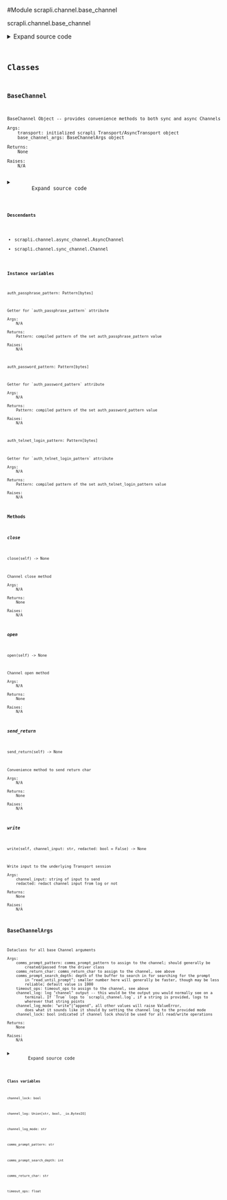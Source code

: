 <link rel="preload stylesheet" as="style" href="https://cdnjs.cloudflare.com/ajax/libs/10up-sanitize.css/11.0.1/sanitize.min.css" integrity="sha256-PK9q560IAAa6WVRRh76LtCaI8pjTJ2z11v0miyNNjrs=" crossorigin>
<link rel="preload stylesheet" as="style" href="https://cdnjs.cloudflare.com/ajax/libs/10up-sanitize.css/11.0.1/typography.min.css" integrity="sha256-7l/o7C8jubJiy74VsKTidCy1yBkRtiUGbVkYBylBqUg=" crossorigin>
<link rel="stylesheet preload" as="style" href="https://cdnjs.cloudflare.com/ajax/libs/highlight.js/10.1.1/styles/github.min.css" crossorigin>
<script defer src="https://cdnjs.cloudflare.com/ajax/libs/highlight.js/10.1.1/highlight.min.js" integrity="sha256-Uv3H6lx7dJmRfRvH8TH6kJD1TSK1aFcwgx+mdg3epi8=" crossorigin></script>
<script>window.addEventListener('DOMContentLoaded', () => hljs.initHighlighting())</script>















#Module scrapli.channel.base_channel

scrapli.channel.base_channel

<details class="source">
    <summary>
        <span>Expand source code</span>
    </summary>
    <pre>
        <code class="python">
"""scrapli.channel.base_channel"""
import re
from dataclasses import dataclass
from datetime import datetime
from functools import lru_cache
from io import SEEK_END, BytesIO
from typing import BinaryIO, List, Optional, Pattern, Tuple, Union

from scrapli.exceptions import ScrapliAuthenticationFailed, ScrapliTypeError, ScrapliValueError
from scrapli.logging import get_instance_logger
from scrapli.transport.base import AsyncTransport, Transport

ANSI_ESCAPE_PATTERN = re.compile(rb"\x1b(\[.*?[@-~]|\].*?(\x07|\x1b\\))")


@dataclass()
class BaseChannelArgs:
    """
    Dataclass for all base Channel arguments

    Args:
        comms_prompt_pattern: comms_prompt_pattern to assign to the channel; should generally be
            created/passed from the driver class
        comms_return_char: comms_return_char to assign to the channel, see above
        comms_prompt_search_depth: depth of the buffer to search in for searching for the prompt
            in "read_until_prompt"; smaller number here will generally be faster, though may be less
            reliable; default value is 1000
        timeout_ops: timeout_ops to assign to the channel, see above
        channel_log: log "channel" output -- this would be the output you would normally see on a
            terminal. If `True` logs to `scrapli_channel.log`, if a string is provided, logs to
            wherever that string points
        channel_log_mode: "write"|"append", all other values will raise ValueError,
            does what it sounds like it should by setting the channel log to the provided mode
        channel_lock: bool indicated if channel lock should be used for all read/write operations

    Returns:
        None

    Raises:
        N/A

    """

    comms_prompt_pattern: str = r"^[a-z0-9.\-@()/:]{1,32}[#>$]$"
    comms_return_char: str = "\n"
    comms_prompt_search_depth: int = 1000
    timeout_ops: float = 30.0
    channel_log: Union[str, bool, BytesIO] = False
    channel_log_mode: str = "write"
    channel_lock: bool = False

    def __post_init__(self) -> None:
        """
        Validate dataclass arguments at end of initialization

        Args:
            N/A

        Returns:
            None

        Raises:
            ScrapliValueError: if invalid channel_log_mode provided

        """
        if self.channel_log_mode.lower() not in (
            "write",
            "append",
        ):
            raise ScrapliValueError(
                f"provided channel_log_mode '{self.channel_log_mode}' is not valid, mode must be "
                f"one of: 'write', 'append'"
            )

        if self.channel_log_mode.lower() == "write":
            self.channel_log_mode = "w"
        else:
            self.channel_log_mode = "a"


class BaseChannel:
    def __init__(
        self,
        transport: Union[AsyncTransport, Transport],
        base_channel_args: BaseChannelArgs,
    ):
        """
        BaseChannel Object -- provides convenience methods to both sync and async Channels

        Args:
            transport: initialized scrapli Transport/AsyncTransport object
            base_channel_args: BaseChannelArgs object

        Returns:
            None

        Raises:
            N/A

        """
        self.transport = transport
        self._base_channel_args = base_channel_args

        self.logger = get_instance_logger(
            instance_name="scrapli.channel",
            host=self.transport._base_transport_args.host,
            port=self.transport._base_transport_args.port,
            uid=self.transport._base_transport_args.logging_uid,
        )

        self.channel_log: Optional[BinaryIO] = None

        self._auth_telnet_login_pattern = r"^(.*username:)|(.*login:)\s?$"
        self._auth_password_pattern = r"^(.*@.*)?password:\s?$"
        self._auth_passphrase_pattern = r"enter passphrase for key"

    @property
    def auth_telnet_login_pattern(self) -> Pattern[bytes]:
        """
        Getter for `auth_telnet_login_pattern` attribute

        Args:
            N/A

        Returns:
            Pattern: compiled pattern of the set auth_telnet_login_pattern value

        Raises:
            N/A

        """
        return re.compile(self._auth_telnet_login_pattern.encode(), flags=re.I | re.M)

    @auth_telnet_login_pattern.setter
    def auth_telnet_login_pattern(self, value: str) -> None:
        """
        Setter for `auth_telnet_login_pattern` attribute

        Args:
            value: str value for auth_telnet_login_pattern; this value will be compiled withe re.I
                and re.M flags when the getter is called.

        Returns:
            None

        Raises:
            ScrapliTypeError: if value is not of type str

        """
        self.logger.debug(f"setting 'auth_telnet_login_pattern' value to '{value}'")

        if not isinstance(value, str):
            raise ScrapliTypeError

        self._auth_telnet_login_pattern = value

    @property
    def auth_password_pattern(self) -> Pattern[bytes]:
        """
        Getter for `auth_password_pattern` attribute

        Args:
            N/A

        Returns:
            Pattern: compiled pattern of the set auth_password_pattern value

        Raises:
            N/A

        """
        return re.compile(self._auth_password_pattern.encode(), flags=re.I | re.M)

    @auth_password_pattern.setter
    def auth_password_pattern(self, value: str) -> None:
        """
        Setter for `auth_password_pattern` attribute

        Args:
            value: str value for auth_password_pattern; this value will be compiled withe re.I
                and re.M flags when the getter is called.

        Returns:
            None

        Raises:
            ScrapliTypeError: if value is not of type str

        """
        self.logger.debug(f"setting 'auth_password_pattern' value to '{value}'")

        if not isinstance(value, str):
            raise ScrapliTypeError

        self._auth_password_pattern = value

    @property
    def auth_passphrase_pattern(self) -> Pattern[bytes]:
        """
        Getter for `auth_passphrase_pattern` attribute

        Args:
            N/A

        Returns:
            Pattern: compiled pattern of the set auth_passphrase_pattern value

        Raises:
            N/A

        """
        return re.compile(self._auth_passphrase_pattern.encode(), flags=re.I | re.M)

    @auth_passphrase_pattern.setter
    def auth_passphrase_pattern(self, value: str) -> None:
        """
        Setter for `auth_passphrase_pattern` attribute

        Args:
            value: str value for auth_passphrase_pattern; this value will be compiled withe re.I
                and re.M flags when the getter is called.

        Returns:
            None

        Raises:
            ScrapliTypeError: if value is not of type str

        """
        self.logger.debug(f"setting '_auth_passphrase_pattern' value to '{value}'")

        if not isinstance(value, str):
            raise ScrapliTypeError

        self._auth_passphrase_pattern = value

    def open(self) -> None:
        """
        Channel open method

        Args:
            N/A

        Returns:
            None

        Raises:
            N/A

        """
        if self._base_channel_args.channel_log:
            if isinstance(self._base_channel_args.channel_log, BytesIO):
                self.channel_log = self._base_channel_args.channel_log
            else:
                channel_log_destination = "scrapli_channel.log"
                if isinstance(self._base_channel_args.channel_log, str):
                    channel_log_destination = self._base_channel_args.channel_log
                self.logger.info(
                    f"channel log enabled, logging channel output to '{channel_log_destination}'"
                )
                # have to ignore type due to mypy not wanting to read the mode from formatted string
                # if you change the mode --> "wb" or "ab" it works as you would hope/expect; those
                # are the only values it can possibly be at this point though so we can safely
                # ignore here
                # note that this will *always* be binary mode, so there doesn't need to be any
                # encoding, hence ignoring that pylint message!
                self.channel_log = open(  # pylint: disable=W1514,R1732
                    channel_log_destination,
                    mode=f"{self._base_channel_args.channel_log_mode}b",  # type: ignore
                )

    def close(self) -> None:
        """
        Channel close method

        Args:
            N/A

        Returns:
            None

        Raises:
            N/A

        """
        if self.channel_log:
            self.channel_log.close()

    def _process_read_buf(self, read_buf: BytesIO) -> bytes:
        """
        Process the read buffer

        Seeks backwards up to search depth then partitions on newlines. Partition is to ensure that
        the resulting search_buf does not end up with partial lines in the output which can cause
        prompt patterns to match places they should not match!

        Args:
            read_buf: bytesio object read from the transport

        Returns:
            bytes: cleaned up search buffer

        Raises:
            N/A

        """
        read_buf.seek(-self._base_channel_args.comms_prompt_search_depth, SEEK_END)
        search_buf = read_buf.read()

        before, _, search_buf = search_buf.partition(b"\n")

        if not search_buf:
            # didn't split on anything or nothing after partition
            search_buf = before

        return search_buf

    def write(self, channel_input: str, redacted: bool = False) -> None:
        """
        Write input to the underlying Transport session

        Args:
            channel_input: string of input to send
            redacted: redact channel input from log or not

        Returns:
            None

        Raises:
            N/A

        """
        log_output = "REDACTED" if redacted else repr(channel_input)
        self.logger.debug(f"write: {log_output}")

        self.transport.write(channel_input=channel_input.encode())

    def send_return(self) -> None:
        """
        Convenience method to send return char

        Args:
            N/A

        Returns:
            None

        Raises:
            N/A

        """
        self.write(channel_input=self._base_channel_args.comms_return_char)

    @staticmethod
    def _join_and_compile(channel_outputs: Optional[List[bytes]]) -> Pattern[bytes]:
        """
        Convenience method for read_until_prompt_or_time to join channel inputs into a regex pattern

        Args:
            channel_outputs: list of bytes channel inputs to join into a regex pattern

        Returns:
            Pattern: joined regex pattern or an empty pattern (empty bytes)

        Raises:
            N/A

        """
        regex_channel_outputs = b""
        if channel_outputs:
            regex_channel_outputs = b"|".join(
                [b"(" + channel_output + b")" for channel_output in channel_outputs]
            )
        regex_channel_outputs_pattern = re.compile(pattern=regex_channel_outputs, flags=re.I | re.M)

        return regex_channel_outputs_pattern

    def _ssh_message_handler(self, output: bytes) -> None:  # noqa: C901
        """
        Parse EOF messages from _pty_authenticate and create log/stack exception message

        Args:
            output: bytes output from _pty_authenticate

        Returns:
            N/A  # noqa: DAR202

        Raises:
            ScrapliAuthenticationFailed: if any errors are read in the output

        """
        msg = ""
        if b"host key verification failed" in output.lower():
            msg = "Host key verification failed"
        elif b"operation timed out" in output.lower() or b"connection timed out" in output.lower():
            msg = "Timed out connecting to host"
        elif b"no route to host" in output.lower():
            msg = "No route to host"
        elif b"no matching key exchange" in output.lower():
            msg = "No matching key exchange found for host"
            key_exchange_pattern = re.compile(
                pattern=rb"their offer: ([a-z0-9\-,]*)", flags=re.M | re.I
            )
            offered_key_exchanges_match = re.search(pattern=key_exchange_pattern, string=output)
            if offered_key_exchanges_match:
                offered_key_exchanges = offered_key_exchanges_match.group(1).decode()
                msg += f", their offer: {offered_key_exchanges}"
        elif b"no matching cipher" in output.lower():
            msg = "No matching cipher found for host"
            ciphers_pattern = re.compile(pattern=rb"their offer: ([a-z0-9\-,]*)", flags=re.M | re.I)
            offered_ciphers_match = re.search(pattern=ciphers_pattern, string=output)
            if offered_ciphers_match:
                offered_ciphers = offered_ciphers_match.group(1).decode()
                msg += f", their offer: {offered_ciphers}"
        elif b"bad configuration" in output.lower():
            msg = "Bad SSH configuration option(s) for host"
            configuration_pattern = re.compile(
                pattern=rb"bad configuration option: ([a-z0-9\+\=,]*)", flags=re.M | re.I
            )
            configuration_issue_match = re.search(pattern=configuration_pattern, string=output)
            if configuration_issue_match:
                configuration_issues = configuration_issue_match.group(1).decode()
                msg += f", bad option(s): {configuration_issues}"
        elif b"WARNING: UNPROTECTED PRIVATE KEY FILE!" in output:
            msg = "Permissions for private key are too open, authentication failed!"
        elif b"could not resolve hostname" in output.lower():
            msg = "Could not resolve address for host"
        elif b"permission denied" in output.lower():
            msg = str(output)
        if msg:
            self.logger.critical(msg)
            raise ScrapliAuthenticationFailed(msg)

    @staticmethod
    @lru_cache()
    def _get_prompt_pattern(class_pattern: str, pattern: Optional[str] = None) -> Pattern[bytes]:
        """
        Return compiled prompt pattern

        Given a potential prompt and the Channel class' prompt, return compiled prompt pattern

        Args:
            class_pattern: comms_prompt_pattern from the class itself; must be passed so that the
                arguments are recognized in lru cache; this way if a user changes the pattern during
                normal scrapli operations the lru cache can "notice" the pattern changed!
            pattern: optional regex pattern to compile, if not provided we use the class' pattern

        Returns:
            pattern: compiled regex pattern to use to search for a prompt in output data

        Raises:
            N/A

        """
        if not pattern:
            return re.compile(class_pattern.encode(), flags=re.M | re.I)

        bytes_pattern = pattern.encode()
        if bytes_pattern.startswith(b"^") and bytes_pattern.endswith(b"$"):
            return re.compile(bytes_pattern, flags=re.M | re.I)
        return re.compile(re.escape(bytes_pattern))

    def _pre_channel_authenticate_ssh(
        self,
    ) -> Tuple[Pattern[bytes], Pattern[bytes], Pattern[bytes]]:
        """
        Handle pre ssh authentication work for parity between sync and sync versions.

        Args:
            N/A

        Returns:
            tuple: tuple of pass/passphrase/prompt patterns

        Raises:
            N/A

        """
        prompt_pattern = self._get_prompt_pattern(
            class_pattern=self._base_channel_args.comms_prompt_pattern
        )

        return self.auth_password_pattern, self.auth_passphrase_pattern, prompt_pattern

    def _pre_channel_authenticate_telnet(
        self,
    ) -> Tuple[Pattern[bytes], Pattern[bytes], Pattern[bytes], float, float]:
        """
        Handle pre telnet authentication work for parity between sync and sync versions.

        Args:
            N/A

        Returns:
            tuple: tuple of user/pass/prompt patterns, start timestamp and return interval

        Raises:
            N/A

        """
        prompt_pattern = self._get_prompt_pattern(
            class_pattern=self._base_channel_args.comms_prompt_pattern
        )

        # capture the start time of the authentication event; we also set a "return_interval" which
        # is 1/10 the timout_ops value, we will send a return character at roughly this interval if
        # there is no output on the channel. we do this because sometimes telnet needs a kick to get
        # it to prompt for auth -- particularity when connecting to terminal server/console port
        auth_start_time = datetime.now().timestamp()
        return_interval = self._base_channel_args.timeout_ops / 10

        return (
            self.auth_telnet_login_pattern,
            self.auth_password_pattern,
            prompt_pattern,
            auth_start_time,
            return_interval,
        )

    def _process_output(self, buf: bytes, strip_prompt: bool) -> bytes:
        """
        Process output received form the device

        Remove inputs and prompts if desired

        Args:
            buf: bytes output from the device
            strip_prompt: True/False strip the prompt from the device output

        Returns:
            bytes: cleaned up byte string

        Raises:
            N/A

        """
        buf = b"\n".join([line.rstrip() for line in buf.splitlines()])

        if strip_prompt:
            prompt_pattern = self._get_prompt_pattern(
                class_pattern=self._base_channel_args.comms_prompt_pattern
            )
            buf = re.sub(pattern=prompt_pattern, repl=b"", string=buf)

        buf = buf.lstrip(self._base_channel_args.comms_return_char.encode()).rstrip()
        return buf

    @staticmethod
    def _strip_ansi(buf: bytes) -> bytes:
        """
        Strip ansi characters from output

        Args:
            buf: bytes from previous reads if needed

        Returns:
            bytes: bytes output read from channel with ansi characters removed

        Raises:
            N/A

        """
        buf = re.sub(pattern=ANSI_ESCAPE_PATTERN, repl=b"", string=buf)
        return buf

    @staticmethod
    def _pre_send_input(channel_input: str) -> None:
        """
        Handle pre "send_input" tasks for consistency between sync/async versions

        Args:
            channel_input: string input to send to channel

        Returns:
            bytes: current channel buffer

        Raises:
            ScrapliTypeError: if input is anything but a string

        """
        if not isinstance(channel_input, str):
            raise ScrapliTypeError(
                f"`send_input` expects a single string, got {type(channel_input)}."
            )

    @staticmethod
    def _pre_send_inputs_interact(interact_events: List[Tuple[str, str, Optional[bool]]]) -> None:
        """
        Handle pre "send_inputs_interact" tasks for consistency between sync/async versions

        Args:
            interact_events: interact events passed to `send_inputs_interact`

        Returns:
            None

        Raises:
            ScrapliTypeError: if input is anything but a string

        """
        if not isinstance(interact_events, list):
            raise ScrapliTypeError(f"`interact_events` expects a List, got {type(interact_events)}")
        </code>
    </pre>
</details>




## Classes

### BaseChannel


```text
BaseChannel Object -- provides convenience methods to both sync and async Channels

Args:
    transport: initialized scrapli Transport/AsyncTransport object
    base_channel_args: BaseChannelArgs object

Returns:
    None

Raises:
    N/A
```

<details class="source">
    <summary>
        <span>Expand source code</span>
    </summary>
    <pre>
        <code class="python">
class BaseChannel:
    def __init__(
        self,
        transport: Union[AsyncTransport, Transport],
        base_channel_args: BaseChannelArgs,
    ):
        """
        BaseChannel Object -- provides convenience methods to both sync and async Channels

        Args:
            transport: initialized scrapli Transport/AsyncTransport object
            base_channel_args: BaseChannelArgs object

        Returns:
            None

        Raises:
            N/A

        """
        self.transport = transport
        self._base_channel_args = base_channel_args

        self.logger = get_instance_logger(
            instance_name="scrapli.channel",
            host=self.transport._base_transport_args.host,
            port=self.transport._base_transport_args.port,
            uid=self.transport._base_transport_args.logging_uid,
        )

        self.channel_log: Optional[BinaryIO] = None

        self._auth_telnet_login_pattern = r"^(.*username:)|(.*login:)\s?$"
        self._auth_password_pattern = r"^(.*@.*)?password:\s?$"
        self._auth_passphrase_pattern = r"enter passphrase for key"

    @property
    def auth_telnet_login_pattern(self) -> Pattern[bytes]:
        """
        Getter for `auth_telnet_login_pattern` attribute

        Args:
            N/A

        Returns:
            Pattern: compiled pattern of the set auth_telnet_login_pattern value

        Raises:
            N/A

        """
        return re.compile(self._auth_telnet_login_pattern.encode(), flags=re.I | re.M)

    @auth_telnet_login_pattern.setter
    def auth_telnet_login_pattern(self, value: str) -> None:
        """
        Setter for `auth_telnet_login_pattern` attribute

        Args:
            value: str value for auth_telnet_login_pattern; this value will be compiled withe re.I
                and re.M flags when the getter is called.

        Returns:
            None

        Raises:
            ScrapliTypeError: if value is not of type str

        """
        self.logger.debug(f"setting 'auth_telnet_login_pattern' value to '{value}'")

        if not isinstance(value, str):
            raise ScrapliTypeError

        self._auth_telnet_login_pattern = value

    @property
    def auth_password_pattern(self) -> Pattern[bytes]:
        """
        Getter for `auth_password_pattern` attribute

        Args:
            N/A

        Returns:
            Pattern: compiled pattern of the set auth_password_pattern value

        Raises:
            N/A

        """
        return re.compile(self._auth_password_pattern.encode(), flags=re.I | re.M)

    @auth_password_pattern.setter
    def auth_password_pattern(self, value: str) -> None:
        """
        Setter for `auth_password_pattern` attribute

        Args:
            value: str value for auth_password_pattern; this value will be compiled withe re.I
                and re.M flags when the getter is called.

        Returns:
            None

        Raises:
            ScrapliTypeError: if value is not of type str

        """
        self.logger.debug(f"setting 'auth_password_pattern' value to '{value}'")

        if not isinstance(value, str):
            raise ScrapliTypeError

        self._auth_password_pattern = value

    @property
    def auth_passphrase_pattern(self) -> Pattern[bytes]:
        """
        Getter for `auth_passphrase_pattern` attribute

        Args:
            N/A

        Returns:
            Pattern: compiled pattern of the set auth_passphrase_pattern value

        Raises:
            N/A

        """
        return re.compile(self._auth_passphrase_pattern.encode(), flags=re.I | re.M)

    @auth_passphrase_pattern.setter
    def auth_passphrase_pattern(self, value: str) -> None:
        """
        Setter for `auth_passphrase_pattern` attribute

        Args:
            value: str value for auth_passphrase_pattern; this value will be compiled withe re.I
                and re.M flags when the getter is called.

        Returns:
            None

        Raises:
            ScrapliTypeError: if value is not of type str

        """
        self.logger.debug(f"setting '_auth_passphrase_pattern' value to '{value}'")

        if not isinstance(value, str):
            raise ScrapliTypeError

        self._auth_passphrase_pattern = value

    def open(self) -> None:
        """
        Channel open method

        Args:
            N/A

        Returns:
            None

        Raises:
            N/A

        """
        if self._base_channel_args.channel_log:
            if isinstance(self._base_channel_args.channel_log, BytesIO):
                self.channel_log = self._base_channel_args.channel_log
            else:
                channel_log_destination = "scrapli_channel.log"
                if isinstance(self._base_channel_args.channel_log, str):
                    channel_log_destination = self._base_channel_args.channel_log
                self.logger.info(
                    f"channel log enabled, logging channel output to '{channel_log_destination}'"
                )
                # have to ignore type due to mypy not wanting to read the mode from formatted string
                # if you change the mode --> "wb" or "ab" it works as you would hope/expect; those
                # are the only values it can possibly be at this point though so we can safely
                # ignore here
                # note that this will *always* be binary mode, so there doesn't need to be any
                # encoding, hence ignoring that pylint message!
                self.channel_log = open(  # pylint: disable=W1514,R1732
                    channel_log_destination,
                    mode=f"{self._base_channel_args.channel_log_mode}b",  # type: ignore
                )

    def close(self) -> None:
        """
        Channel close method

        Args:
            N/A

        Returns:
            None

        Raises:
            N/A

        """
        if self.channel_log:
            self.channel_log.close()

    def _process_read_buf(self, read_buf: BytesIO) -> bytes:
        """
        Process the read buffer

        Seeks backwards up to search depth then partitions on newlines. Partition is to ensure that
        the resulting search_buf does not end up with partial lines in the output which can cause
        prompt patterns to match places they should not match!

        Args:
            read_buf: bytesio object read from the transport

        Returns:
            bytes: cleaned up search buffer

        Raises:
            N/A

        """
        read_buf.seek(-self._base_channel_args.comms_prompt_search_depth, SEEK_END)
        search_buf = read_buf.read()

        before, _, search_buf = search_buf.partition(b"\n")

        if not search_buf:
            # didn't split on anything or nothing after partition
            search_buf = before

        return search_buf

    def write(self, channel_input: str, redacted: bool = False) -> None:
        """
        Write input to the underlying Transport session

        Args:
            channel_input: string of input to send
            redacted: redact channel input from log or not

        Returns:
            None

        Raises:
            N/A

        """
        log_output = "REDACTED" if redacted else repr(channel_input)
        self.logger.debug(f"write: {log_output}")

        self.transport.write(channel_input=channel_input.encode())

    def send_return(self) -> None:
        """
        Convenience method to send return char

        Args:
            N/A

        Returns:
            None

        Raises:
            N/A

        """
        self.write(channel_input=self._base_channel_args.comms_return_char)

    @staticmethod
    def _join_and_compile(channel_outputs: Optional[List[bytes]]) -> Pattern[bytes]:
        """
        Convenience method for read_until_prompt_or_time to join channel inputs into a regex pattern

        Args:
            channel_outputs: list of bytes channel inputs to join into a regex pattern

        Returns:
            Pattern: joined regex pattern or an empty pattern (empty bytes)

        Raises:
            N/A

        """
        regex_channel_outputs = b""
        if channel_outputs:
            regex_channel_outputs = b"|".join(
                [b"(" + channel_output + b")" for channel_output in channel_outputs]
            )
        regex_channel_outputs_pattern = re.compile(pattern=regex_channel_outputs, flags=re.I | re.M)

        return regex_channel_outputs_pattern

    def _ssh_message_handler(self, output: bytes) -> None:  # noqa: C901
        """
        Parse EOF messages from _pty_authenticate and create log/stack exception message

        Args:
            output: bytes output from _pty_authenticate

        Returns:
            N/A  # noqa: DAR202

        Raises:
            ScrapliAuthenticationFailed: if any errors are read in the output

        """
        msg = ""
        if b"host key verification failed" in output.lower():
            msg = "Host key verification failed"
        elif b"operation timed out" in output.lower() or b"connection timed out" in output.lower():
            msg = "Timed out connecting to host"
        elif b"no route to host" in output.lower():
            msg = "No route to host"
        elif b"no matching key exchange" in output.lower():
            msg = "No matching key exchange found for host"
            key_exchange_pattern = re.compile(
                pattern=rb"their offer: ([a-z0-9\-,]*)", flags=re.M | re.I
            )
            offered_key_exchanges_match = re.search(pattern=key_exchange_pattern, string=output)
            if offered_key_exchanges_match:
                offered_key_exchanges = offered_key_exchanges_match.group(1).decode()
                msg += f", their offer: {offered_key_exchanges}"
        elif b"no matching cipher" in output.lower():
            msg = "No matching cipher found for host"
            ciphers_pattern = re.compile(pattern=rb"their offer: ([a-z0-9\-,]*)", flags=re.M | re.I)
            offered_ciphers_match = re.search(pattern=ciphers_pattern, string=output)
            if offered_ciphers_match:
                offered_ciphers = offered_ciphers_match.group(1).decode()
                msg += f", their offer: {offered_ciphers}"
        elif b"bad configuration" in output.lower():
            msg = "Bad SSH configuration option(s) for host"
            configuration_pattern = re.compile(
                pattern=rb"bad configuration option: ([a-z0-9\+\=,]*)", flags=re.M | re.I
            )
            configuration_issue_match = re.search(pattern=configuration_pattern, string=output)
            if configuration_issue_match:
                configuration_issues = configuration_issue_match.group(1).decode()
                msg += f", bad option(s): {configuration_issues}"
        elif b"WARNING: UNPROTECTED PRIVATE KEY FILE!" in output:
            msg = "Permissions for private key are too open, authentication failed!"
        elif b"could not resolve hostname" in output.lower():
            msg = "Could not resolve address for host"
        elif b"permission denied" in output.lower():
            msg = str(output)
        if msg:
            self.logger.critical(msg)
            raise ScrapliAuthenticationFailed(msg)

    @staticmethod
    @lru_cache()
    def _get_prompt_pattern(class_pattern: str, pattern: Optional[str] = None) -> Pattern[bytes]:
        """
        Return compiled prompt pattern

        Given a potential prompt and the Channel class' prompt, return compiled prompt pattern

        Args:
            class_pattern: comms_prompt_pattern from the class itself; must be passed so that the
                arguments are recognized in lru cache; this way if a user changes the pattern during
                normal scrapli operations the lru cache can "notice" the pattern changed!
            pattern: optional regex pattern to compile, if not provided we use the class' pattern

        Returns:
            pattern: compiled regex pattern to use to search for a prompt in output data

        Raises:
            N/A

        """
        if not pattern:
            return re.compile(class_pattern.encode(), flags=re.M | re.I)

        bytes_pattern = pattern.encode()
        if bytes_pattern.startswith(b"^") and bytes_pattern.endswith(b"$"):
            return re.compile(bytes_pattern, flags=re.M | re.I)
        return re.compile(re.escape(bytes_pattern))

    def _pre_channel_authenticate_ssh(
        self,
    ) -> Tuple[Pattern[bytes], Pattern[bytes], Pattern[bytes]]:
        """
        Handle pre ssh authentication work for parity between sync and sync versions.

        Args:
            N/A

        Returns:
            tuple: tuple of pass/passphrase/prompt patterns

        Raises:
            N/A

        """
        prompt_pattern = self._get_prompt_pattern(
            class_pattern=self._base_channel_args.comms_prompt_pattern
        )

        return self.auth_password_pattern, self.auth_passphrase_pattern, prompt_pattern

    def _pre_channel_authenticate_telnet(
        self,
    ) -> Tuple[Pattern[bytes], Pattern[bytes], Pattern[bytes], float, float]:
        """
        Handle pre telnet authentication work for parity between sync and sync versions.

        Args:
            N/A

        Returns:
            tuple: tuple of user/pass/prompt patterns, start timestamp and return interval

        Raises:
            N/A

        """
        prompt_pattern = self._get_prompt_pattern(
            class_pattern=self._base_channel_args.comms_prompt_pattern
        )

        # capture the start time of the authentication event; we also set a "return_interval" which
        # is 1/10 the timout_ops value, we will send a return character at roughly this interval if
        # there is no output on the channel. we do this because sometimes telnet needs a kick to get
        # it to prompt for auth -- particularity when connecting to terminal server/console port
        auth_start_time = datetime.now().timestamp()
        return_interval = self._base_channel_args.timeout_ops / 10

        return (
            self.auth_telnet_login_pattern,
            self.auth_password_pattern,
            prompt_pattern,
            auth_start_time,
            return_interval,
        )

    def _process_output(self, buf: bytes, strip_prompt: bool) -> bytes:
        """
        Process output received form the device

        Remove inputs and prompts if desired

        Args:
            buf: bytes output from the device
            strip_prompt: True/False strip the prompt from the device output

        Returns:
            bytes: cleaned up byte string

        Raises:
            N/A

        """
        buf = b"\n".join([line.rstrip() for line in buf.splitlines()])

        if strip_prompt:
            prompt_pattern = self._get_prompt_pattern(
                class_pattern=self._base_channel_args.comms_prompt_pattern
            )
            buf = re.sub(pattern=prompt_pattern, repl=b"", string=buf)

        buf = buf.lstrip(self._base_channel_args.comms_return_char.encode()).rstrip()
        return buf

    @staticmethod
    def _strip_ansi(buf: bytes) -> bytes:
        """
        Strip ansi characters from output

        Args:
            buf: bytes from previous reads if needed

        Returns:
            bytes: bytes output read from channel with ansi characters removed

        Raises:
            N/A

        """
        buf = re.sub(pattern=ANSI_ESCAPE_PATTERN, repl=b"", string=buf)
        return buf

    @staticmethod
    def _pre_send_input(channel_input: str) -> None:
        """
        Handle pre "send_input" tasks for consistency between sync/async versions

        Args:
            channel_input: string input to send to channel

        Returns:
            bytes: current channel buffer

        Raises:
            ScrapliTypeError: if input is anything but a string

        """
        if not isinstance(channel_input, str):
            raise ScrapliTypeError(
                f"`send_input` expects a single string, got {type(channel_input)}."
            )

    @staticmethod
    def _pre_send_inputs_interact(interact_events: List[Tuple[str, str, Optional[bool]]]) -> None:
        """
        Handle pre "send_inputs_interact" tasks for consistency between sync/async versions

        Args:
            interact_events: interact events passed to `send_inputs_interact`

        Returns:
            None

        Raises:
            ScrapliTypeError: if input is anything but a string

        """
        if not isinstance(interact_events, list):
            raise ScrapliTypeError(f"`interact_events` expects a List, got {type(interact_events)}")
        </code>
    </pre>
</details>


#### Descendants
- scrapli.channel.async_channel.AsyncChannel
- scrapli.channel.sync_channel.Channel
#### Instance variables

    
`auth_passphrase_pattern: Pattern[bytes]`

```text
Getter for `auth_passphrase_pattern` attribute

Args:
    N/A

Returns:
    Pattern: compiled pattern of the set auth_passphrase_pattern value

Raises:
    N/A
```



    
`auth_password_pattern: Pattern[bytes]`

```text
Getter for `auth_password_pattern` attribute

Args:
    N/A

Returns:
    Pattern: compiled pattern of the set auth_password_pattern value

Raises:
    N/A
```



    
`auth_telnet_login_pattern: Pattern[bytes]`

```text
Getter for `auth_telnet_login_pattern` attribute

Args:
    N/A

Returns:
    Pattern: compiled pattern of the set auth_telnet_login_pattern value

Raises:
    N/A
```


#### Methods

    

##### close
`close(self) ‑> None`

```text
Channel close method

Args:
    N/A

Returns:
    None

Raises:
    N/A
```



    

##### open
`open(self) ‑> None`

```text
Channel open method

Args:
    N/A

Returns:
    None

Raises:
    N/A
```



    

##### send_return
`send_return(self) ‑> None`

```text
Convenience method to send return char

Args:
    N/A

Returns:
    None

Raises:
    N/A
```



    

##### write
`write(self, channel_input: str, redacted: bool = False) ‑> None`

```text
Write input to the underlying Transport session

Args:
    channel_input: string of input to send
    redacted: redact channel input from log or not

Returns:
    None

Raises:
    N/A
```





### BaseChannelArgs


```text
Dataclass for all base Channel arguments

Args:
    comms_prompt_pattern: comms_prompt_pattern to assign to the channel; should generally be
        created/passed from the driver class
    comms_return_char: comms_return_char to assign to the channel, see above
    comms_prompt_search_depth: depth of the buffer to search in for searching for the prompt
        in "read_until_prompt"; smaller number here will generally be faster, though may be less
        reliable; default value is 1000
    timeout_ops: timeout_ops to assign to the channel, see above
    channel_log: log "channel" output -- this would be the output you would normally see on a
        terminal. If `True` logs to `scrapli_channel.log`, if a string is provided, logs to
        wherever that string points
    channel_log_mode: "write"|"append", all other values will raise ValueError,
        does what it sounds like it should by setting the channel log to the provided mode
    channel_lock: bool indicated if channel lock should be used for all read/write operations

Returns:
    None

Raises:
    N/A
```

<details class="source">
    <summary>
        <span>Expand source code</span>
    </summary>
    <pre>
        <code class="python">
@dataclass()
class BaseChannelArgs:
    """
    Dataclass for all base Channel arguments

    Args:
        comms_prompt_pattern: comms_prompt_pattern to assign to the channel; should generally be
            created/passed from the driver class
        comms_return_char: comms_return_char to assign to the channel, see above
        comms_prompt_search_depth: depth of the buffer to search in for searching for the prompt
            in "read_until_prompt"; smaller number here will generally be faster, though may be less
            reliable; default value is 1000
        timeout_ops: timeout_ops to assign to the channel, see above
        channel_log: log "channel" output -- this would be the output you would normally see on a
            terminal. If `True` logs to `scrapli_channel.log`, if a string is provided, logs to
            wherever that string points
        channel_log_mode: "write"|"append", all other values will raise ValueError,
            does what it sounds like it should by setting the channel log to the provided mode
        channel_lock: bool indicated if channel lock should be used for all read/write operations

    Returns:
        None

    Raises:
        N/A

    """

    comms_prompt_pattern: str = r"^[a-z0-9.\-@()/:]{1,32}[#>$]$"
    comms_return_char: str = "\n"
    comms_prompt_search_depth: int = 1000
    timeout_ops: float = 30.0
    channel_log: Union[str, bool, BytesIO] = False
    channel_log_mode: str = "write"
    channel_lock: bool = False

    def __post_init__(self) -> None:
        """
        Validate dataclass arguments at end of initialization

        Args:
            N/A

        Returns:
            None

        Raises:
            ScrapliValueError: if invalid channel_log_mode provided

        """
        if self.channel_log_mode.lower() not in (
            "write",
            "append",
        ):
            raise ScrapliValueError(
                f"provided channel_log_mode '{self.channel_log_mode}' is not valid, mode must be "
                f"one of: 'write', 'append'"
            )

        if self.channel_log_mode.lower() == "write":
            self.channel_log_mode = "w"
        else:
            self.channel_log_mode = "a"
        </code>
    </pre>
</details>


#### Class variables

    
`channel_lock: bool`




    
`channel_log: Union[str, bool, _io.BytesIO]`




    
`channel_log_mode: str`




    
`comms_prompt_pattern: str`




    
`comms_prompt_search_depth: int`




    
`comms_return_char: str`




    
`timeout_ops: float`